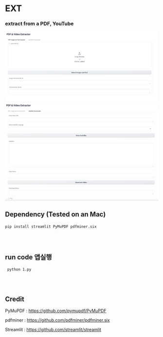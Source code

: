 # EXT

### extract from a PDF, YouTube


![Image](https://github.com/leeseomin/EXT/blob/main/pic/1.png)
![Image](https://github.com/leeseomin/EXT/blob/main/pic/2.png)



## Dependency (Tested on an Mac) 


```pip install streamlit PyMuPDF pdfminer.six```


<br>
<br>


## run code 앱실행  

``` python 1.py```


 <br/>


 <br/>




## Credit

PyMuPDF : https://github.com/pymupdf/PyMuPDF 

pdfminer : https://github.com/pdfminer/pdfminer.six

Streamlit : https://github.com/streamlit/streamlit

 <br/>
 
 <br/>


